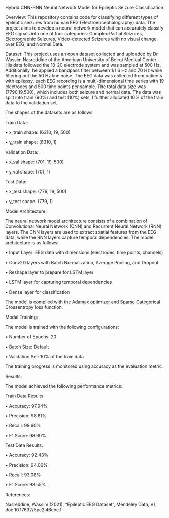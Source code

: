 Hybrid CNN-RNN Neural Network Model for Epileptic Seizure Classification

Overview:
This repository contains code for classifying different types of epileptic seizures from human EEG (Electroencephalography) data. The project aims to develop a neural network model that can accurately classify EEG signals into one of four categories: Complex Partial Seizures, Electrographic Seizures, Video-detected Seizures with no visual change over EEG, and Normal Data.

Dataset:
This project uses an open dataset collected and uploaded by Dr. Wassim Nasreddine of the American University of Beirut Medical Center. His data followed the 10-20 electrode system and was sampled at 500 Hz. Additionally, he applied a bandpass filter between 1/1.6 Hz and 70 Hz while filtering out the 50 Hz line noise. The EEG data was collected from patients with epilepsy, each EEG recording is a multi-dimensional time series with 19 electrodes and 500 time points per sample. The total data size was (7790,19,500), which includes both seizure and normal data. The data was split into train (90%) and test (10%) sets, I further allocated 10% of the train data to the validation set.

The shapes of the datasets are as follows:

Train Data:

•	x_train shape: (6310, 19, 500)

•	y_train shape: (6310, 1)

Validation Data:

•	x_val shape: (701, 19, 500)

•	y_val shape: (701, 1)

Test Data:

•	x_test shape: (779, 19, 500)

•	y_test shape: (779, 1)

Model Architecture:

The neural network model architecture consists of a combination of Convolutional Neural Network (CNN) and Recurrent Neural Network (RNN) layers. The CNN layers are used to extract spatial features from the EEG data, while the RNN layers capture temporal dependencies.
The model architecture is as follows:

•	Input Layer: EEG data with dimensions (electrodes, time points, channels)

•	Conv2D layers with Batch Normalization, Average Pooling, and Dropout 

•	Reshape layer to prepare for LSTM layer

•	LSTM layer for capturing temporal dependencies

•	Dense layer for classification

The model is compiled with the Adamax optimizer and Sparse Categorical Crossentropy loss function.

Model Training:

The model is trained with the following configurations:

•	Number of Epochs: 20

•	Batch Size: Default

•	Validation Set: 10% of the train data

The training progress is monitored using accuracy as the evaluation metric.

Results:

The model achieved the following performance metrics:

Train Data Results:

•	Accuracy: 97.94%

•	Precision: 98.61%

•	Recall: 98.60%

•	F1 Score: 98.60%

Test Data Results:

•	Accuracy: 92.43%

•	Precision: 94.06%

•	Recall: 93.08%

•	F1 Score: 93.55%

References:

Nasreddine, Wassim (2021), “Epileptic EEG Dataset”, Mendeley Data, V1, doi: 10.17632/5pc2j46cbc.1
